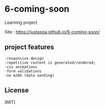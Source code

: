# 6-coming-soon

Learning project

Site : https://justasga.github.io/6-coming-soon/


## project features

    -responsive design
    -repetitive content is generated/rendered;
    -css animations
    -form validations
    -no AJAX (data sending)



## License

[MIT]